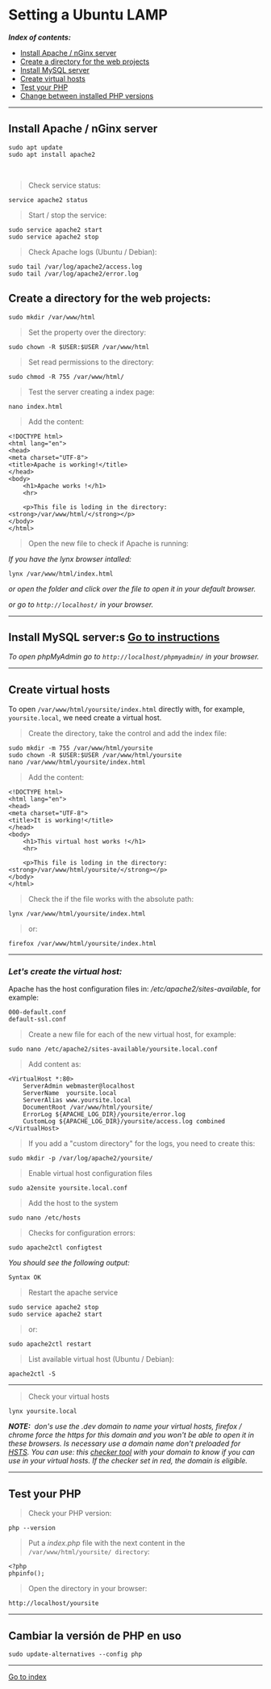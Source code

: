 

# Setting a Ubuntu LAMP

***Index of contents:***

* [Install Apache / nGinx server](./lamp-settings.md#install-apache-nginx)
* [Create a directory for the web projects](./lamp-settings.md#index2)
* [Install MySQL server](./lamp-settings.md#index3)
* [Create virtual hosts](./lamp-settings.md#create-virtual-hosts)
* [Test your PHP](./lamp-settings.md#index5)
* [Change between installed PHP versions](.lamp-settings.md#php-versions)


***


## <a name="install-apache-nginx">Install Apache / nGinx server</a>
    sudo apt update
    sudo apt install apache2

<br>

> Check service status:

    service apache2 status


> Start / stop the service:

    sudo service apache2 start
    sudo service apache2 stop


> Check Apache logs (Ubuntu / Debian):

    sudo tail /var/log/apache2/access.log
    sudo tail /var/log/apache2/error.log


## <a name="index2">Create a directory for the web projects:</a>

    sudo mkdir /var/www/html


> Set the property over the directory:

    sudo chown -R $USER:$USER /var/www/html


> Set read permissions to the directory:

    sudo chmod -R 755 /var/www/html/


> Test the server creating a index page:

    nano index.html


> Add the content:

    <!DOCTYPE html>
    <html lang="en">
    <head>
    <meta charset="UTF-8">
    <title>Apache is working!</title>
    </head>
    <body>
        <h1>Apache works !</h1>
        <hr>

        <p>This file is loding in the directory: <strong>/var/www/html/</strong></p>
    </body>
    </html>


> Open the new file to check if Apache is running:

*If you have the lynx browser intalled:*

    lynx /var/www/html/index.html

*or open the folder and click over the file to open it in your default browser.*

*or go to `http://localhost/` in your browser.*


***

## <a name="index3">Install MySQL server:</a>s [Go to instructions](./mysql-server-installation.md)

*To open phpMyAdmin go to `http://localhost/phpmyadmin/` in your browser.*


***

## <a name="index4">Create virtual hosts</a>

To open `/var/www/html/yoursite/index.html` directly with, for example, `yoursite.local`, we need create a virtual host.


> Create the directory, take the control and add the index file:

    sudo mkdir -m 755 /var/www/html/yoursite
    sudo chown -R $USER:$USER /var/www/html/yoursite
    nano /var/www/html/yoursite/index.html

> Add the content:

    <!DOCTYPE html>
    <html lang="en">
    <head>
    <meta charset="UTF-8">
    <title>It is working!</title>
    </head>
    <body>
        <h1>This virtual host works !</h1>
        <hr>

        <p>This file is loding in the directory: <strong>/var/www/html/yoursite/</strong></p>
    </body>
    </html>


> Check the if the file works with the absolute path:

    lynx /var/www/html/yoursite/index.html

> or:

    firefox /var/www/html/yoursite/index.html

***

### *Let's create the virtual host:*


Apache has the host configuration files in: */etc/apache2/sites-available*,
for example:

    000-default.conf
    default-ssl.conf


> Create a new file for each of the new virtual host, for example:

    sudo nano /etc/apache2/sites-available/yoursite.local.conf


> Add content as:

    <VirtualHost *:80>
        ServerAdmin webmaster@localhost
        ServerName  yoursite.local
        ServerAlias www.yoursite.local
        DocumentRoot /var/www/html/yoursite/
        ErrorLog ${APACHE_LOG_DIR}/yoursite/error.log
        CustomLog ${APACHE_LOG_DIR}/yoursite/access.log combined
    </VirtualHost>


> If you add a "custom directory" for the logs, you need to create this:

    sudo mkdir -p /var/log/apache2/yoursite/


> Enable virtual host configuration files

    sudo a2ensite yoursite.local.conf


> Add the host to the system

    sudo nano /etc/hosts


> Checks for configuration errors:

    sudo apache2ctl configtest


*You should see the following output:*

    Syntax OK


> Restart the apache service

    sudo service apache2 stop
    sudo service apache2 start

> or:

    sudo apache2ctl restart


> List available virtual host (Ubuntu / Debian):

    apache2ctl -S


******************************************

> Check your virtual hosts

    lynx yoursite.local


***NOTE:**&nbsp; don's use the .dev domain to name your virtual hosts, firefox / chrome force
the https for this domain and you won't be able to open it in these browsers.
Is necessary use a domain name don't preloaded for [HSTS](https://en.wikipedia.org/wiki/HTTP_Strict_Transport_Security).
You can use: this [checker tool](https://hstspreload.org/) with your domain
to know if you can use in your virtual hosts. If the checker set in red,
the domain is eligible.*

***

## <a name="index5">Test your PHP</a>

> Check your PHP version:

    php --version


> Put a *index.php* file with the next content in the `/var/www/html/yoursite/ directory`:

    <?php
    phpinfo();


> Open the directory in your browser:

    http://localhost/yoursite

***

## <a name="php-versions">Cambiar la versión de PHP en uso</a>

    sudo update-alternatives --config php


***

[Go to index](../../README.md)

